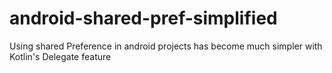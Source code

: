 # android-shared-pref-simplified
Using shared Preference in android projects has become much simpler with Kotlin's Delegate feature
